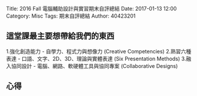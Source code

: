 Title: 2016 Fall 電腦輔助設計與實習期末自評總結
Date: 2017-01-13 12:00
Category: Misc
Tags: 期末自評總結
Author: 40423201

<!-- PELICAN_END_SUMMARY -->
<h2> 這堂課最主要想帶給我們的東西</h2>
                 
1.強化創造能力 - 自學力、程式力與想像力 (Creative Competencies)
2.熟習六種表達 - 口語、文字、2D、3D、理論與實體表達 (Six Presentation Methods)
3.融入協同設計 - 電腦、網路、軟硬體工具與協同專案 (Collaborative Designs)</p>
	
<h2>心得</h2>
<p></p>
